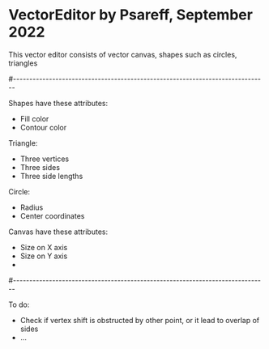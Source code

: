 # VectorEditor by Psareff, September 2022
This vector editor consists of vector canvas, shapes such as circles, triangles

#------------------------------------------------------------------------------

Shapes have these attributes:
- Fill color
- Contour color

Triangle:
- Three vertices
- Three sides
- Three side lengths

Circle:
- Radius
- Center coordinates

Canvas have these attributes:
- Size on X axis
- Size on Y axis
- 
#------------------------------------------------------------------------------

To do:

- Check if vertex shift is obstructed by other point, or it lead to overlap of sides
- ...
